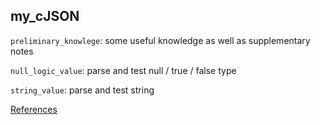 ## my_cJSON

`preliminary_knowlege`: some useful knowledge as well as supplementary notes

`null_logic_value`: parse and test null / true / false type

`string_value`: parse and test string

[References](https://sourceforge.net/projects/cjson/)

